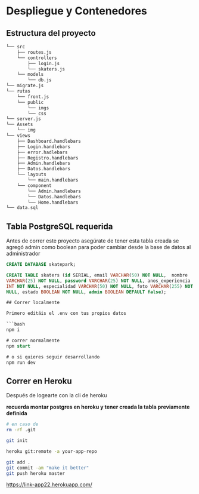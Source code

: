 # Despliegue y Contenedores

## Estructura del proyecto

```bash
└── src
    ├── routes.js
    └── controllers
        ├── login.js
        └── skaters.js
    └── models
        └── db.js
└── migrate.js
└── rutas
    └── front.js
    └── public
        └── imgs
        └── css
└── server.js
└── Assets
    └── img
└── views
    ├── Dashboard.handlebars
    ├── Login.handlebars
    ├── error.hadlebars
    ├── Registro.handlebars
    ├── Admin.handlebars
    ├── Datos.handlebars
    └── layouts
        └── main.handlebars
    └── component
        └── Admin.handlebars
        └── Datos.handlebars
        └── Home.handlebars
└── data.sql
```

## Tabla PostgreSQL requerida

Antes de correr este proyecto asegúrate de tener esta tabla creada
se agregó admin como boolean para poder cambiar desde la base de datos al administrador
```sql
CREATE DATABASE skatepark;

CREATE TABLE skaters (id SERIAL, email VARCHAR(50) NOT NULL,  nombre
VARCHAR(25) NOT NULL, password VARCHAR(25) NOT NULL, anos_experiencia
INT NOT NULL, especialidad VARCHAR(50) NOT NULL, foto VARCHAR(255) NOT
NULL, estado BOOLEAN NOT NULL, admin BOOLEAN DEFAULT false);

## Correr localmente

Primero editáis el .env con tus propios datos

```bash
npm i

# correr normalmente
npm start

# o si quieres seguir desarrollando
npm run dev
```

## Correr en Heroku

Después de logearte con la cli de heroku

**recuerda montar postgres en heroku y tener creada la tabla previamente definida**

```bash
# en caso de
rm -rf .git

git init

heroku git:remote -a your-app-repo

git add .
git commit -am "make it better"
git push heroku master
```
https://link-app22.herokuapp.com/